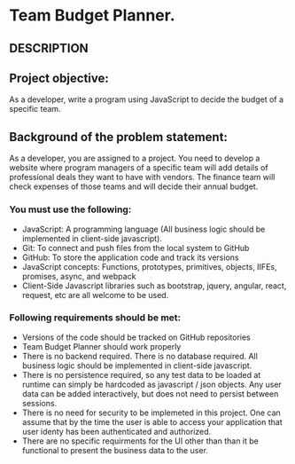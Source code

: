 # Team Budget Planner.
## DESCRIPTION

## Project objective: 

As a developer, write a program using JavaScript to decide the budget of a specific team.


## Background of the problem statement: 

As a developer, you are assigned to a project. You need to develop a website where program managers of a specific team will add details of professional deals they want to have with vendors. The finance team will check expenses of those teams and will decide their annual budget.


### You must use the following: 

 * JavaScript: A programming language  (All business logic should be implemented in client-side javascript).
 * Git: To connect and push files from the local system to GitHub
 * GitHub: To store the application code and track its versions
 * JavaScript concepts: Functions, prototypes, primitives, objects, IIFEs, promises, async, and webpack
 * Client-Side Javascript libraries such as bootstrap, jquery, angular, react, request, etc are all welcome to be used.


### Following requirements should be met: 

 * Versions of the code should be tracked on GitHub repositories 
 * Team Budget Planner should work properly
 * There is no backend required.   There is no database required. All business logic should be implemented in client-side javascript.
 * There is no persistence required, so any test data to be loaded at runtime can simply be hardcoded as javascript / json objects.  Any user data can be added interactively, but does not need to persist between sessions.
 * There is no need for security to be implemeted in this project.  One can assume that by the time the user is able to access your application that user identy has been authenticated and authorized.
 * There are no specific requirments for the UI other than than it be functional to present the business data to the user.


